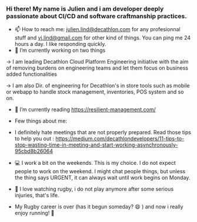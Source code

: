 ### Hi there! My name is Julien and i am developer deeply passionate about CI/CD and software craftmanship practices.

- 📫 How to reach me: julien.lind@decathlon.com for any profesionnal stuff and vj.lind@gmail.com for other kind of things. You can ping me 24 hours a day. I like responding quickly.
- 🔭 I’m currently working on two things

&#8594; I am leading Decathlon Cloud Platform Engineering initiative with the aim of removing burdens on engineering teams and let them focus on business added functionalities

&#8594; I am also Dir. of engineering for Decathlon's in store tools such as mobile or webapp to handle stock management, inventories, POS system and so on.
- 🌱 I’m currently reading https://resilient-management.com/

- Few things about me:
- I definitely hate meetings that are not properly prepared. Read those tips to help you out : https://medium.com/decathlondevelopers/11-tips-to-stop-wasting-time-in-meeting-and-start-working-asynchronously-95cbd8b26064
- 💻 I work a bit on the weekends. This is my choice. I do not expect people to work on the weekend. I might chat people things, but unless the thing says URGENT, it can always wait until work begins on Monday.
- 🏉 I love watching rugby, i do not play anymore after some serious injuries, that's life.
- My Rugby career is over (has it begun someday? 😄 ) and now i really enjoy running! 🏃‍


<!--
Here are some ideas to get you started:
- 🌱 I’m currently learning ...
- 👯 I’m looking to collaborate on ...
- 🤔 I’m looking for help with ...
- 💬 Ask me about ...
- 😄 Pronouns: ...
- ⚡ Fun fact: ...
-->
